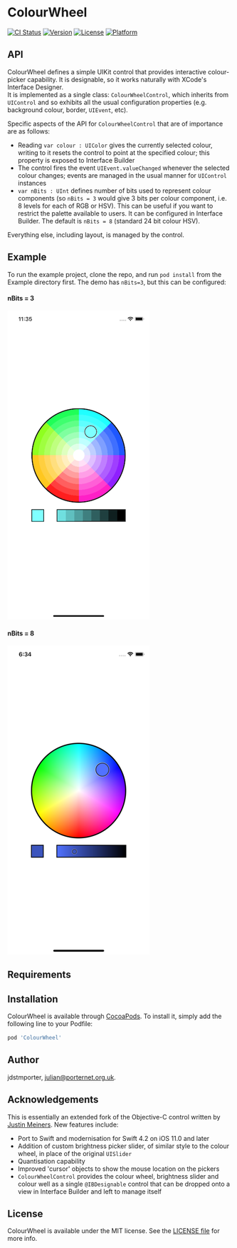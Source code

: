 # ColourWheel

[![CI Status](https://img.shields.io/travis/jdstmporter/ColourWheel.svg?style=flat)](https://travis-ci.org/jdstmporter/ColourWheel)
[![Version](https://img.shields.io/cocoapods/v/ColourWheel.svg?style=flat)](https://cocoapods.org/pods/ColourWheel)
[![License](https://img.shields.io/cocoapods/l/ColourWheel.svg?style=flat)](https://cocoapods.org/pods/ColourWheel)
[![Platform](https://img.shields.io/cocoapods/p/ColourWheel.svg?style=flat)](https://cocoapods.org/pods/ColourWheel)

## API

ColourWheel defines a simple UIKit control that provides interactive colour-picker capability.  It is designable, so it works naturally with XCode's Interface Designer.  
It is implemented as a single class: `ColourWheelControl`, which inherits from `UIControl` and so exhibits all the usual configuration properties (e.g. background colour, border, `UIEvent`, etc).

Specific aspects of the API for `ColourWheelControl` that are of importance are as follows:

*  Reading  `var colour : UIColor` gives the currently selected colour, writing to it resets the control to point at the specified colour; this property is exposed to Interface Builder
*  The control fires the event  `UIEvent.valueChanged` whenever the selected colour changes; events are managed in the usual manner for `UIControl` instances
*  `var nBits : UInt` defines number of bits used to represent colour components (so `nBits = 3` would give 3 bits per colour component, i.e. 8 levels for each of RGB or HSV).  This can be useful if you want to restrict the palette available to users.  It can be configured in Interface Builder.  The default is `nBits = 8` (standard 24 bit colour HSV). 

Everything else, including layout, is managed by the control.  



## Example

To run the example project, clone the repo, and run `pod install` from the Example directory first.  The demo has `nBits=3`, but this can be configured:

#### nBits = 3

![A Screenshot with 3 bits per component](./Extras/ColourWheel-3bits-screenshot.png "Example Screenshot with nBits = 3")

#### nBits = 8

![A Screenshot](./Extras/ColourWheel-small-screenshot.png "Example Screenshot with nBits = 8")

## Requirements

## Installation

ColourWheel is available through [CocoaPods](https://cocoapods.org). To install
it, simply add the following line to your Podfile:

```ruby
pod 'ColourWheel'
```

## Author

jdstmporter, julian@porternet.org.uk.  

## Acknowledgements

This is essentially an extended fork of the Objective-C control written  by [Justin Meiners](https://github.com/justinmeiners/ios-color-wheel).  New features include:

* Port to Swift and modernisation for Swift 4.2 on iOS 11.0 and later
* Addition of custom brightness picker slider, of similar style to the colour wheel, in place of the original `UISlider`
* Quantisation capability
* Improved 'cursor' objects to show the mouse location on the pickers
* `ColourWheelControl` provides the colour wheel, brightness slider and colour well as a single `@IBDesignable` control that can be dropped onto a view in Interface Builder and left to manage itself



## License

ColourWheel is available under the MIT license. See the [LICENSE file](./LICENSE) for more info.
